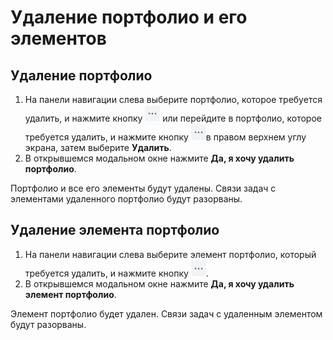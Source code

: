 # Удаление портфолио и его элементов

## Удаление портфолио

1. На панели навигации слева выберите портфолио, которое требуется удалить, и нажмите кнопку <img src="../../../../.gitbook/assets/изображение (176).png" alt="" data-size="line"> или перейдите в портфолио, которое требуется удалить, и нажмите кнопку ![](<../../../../.gitbook/assets/изображение (3) (1) (1) (1).png>)в правом верхнем углу экрана, затем выберите **Удалить**.
2. В открывшемся модальном окне нажмите **Да, я хочу удалить портфолио**.

Портфолио и все его элементы будут удалены. Связи задач с элементами удаленного портфолио будут разорваны.

## Удаление элемента портфолио

1. На панели навигации слева выберите элемент портфолио, который требуется удалить, и нажмите кнопку <img src="../../../../.gitbook/assets/изображение (176).png" alt="" data-size="line">.
2. В открывшемся модальном окне нажмите **Да, я хочу удалить элемент портфолио**.

Элемент портфолио будет удален. Связи задач с удаленным элементом будут разорваны.
